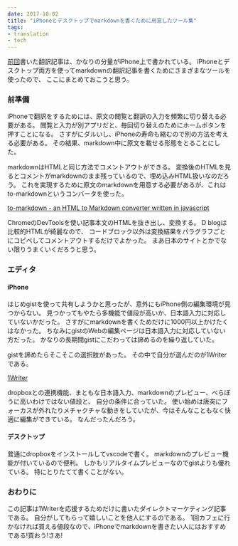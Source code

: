 ```yaml
---
date: 2017-10-02
title: "iPhoneとデスクトップでmarkdownを書くために用意したツール集"
tags:
- translation
- tech
---
```


[前回](/2017/09/go-your-own-way-part-two-the-heap)書いた翻訳記事は、かなりの分量がiPhone上で書かれている。
iPhoneとデスクトップ両方を使ってmarkdownの翻訳記事を書くためにさまざまなツールを使ったので、
ここにまとめておこうと思う。

### 前準備

iPhoneで翻訳をするためには、原文の閲覧と翻訳の入力を頻繁に切り替える必要がある。
閲覧と入力が別アプリだと、毎回切り替えのためにホームボタンを押すことになる。
さすがにダルいし、iPhoneの寿命も縮むので別の方法を考える必要がある。
その結果、markdown中に原文を載せる形態をとることにした。

markdownはHTMLと同じ方法でコメントアウトができる。
変換後のHTMLを見るとコメントがmarkdownのまま残っているので、埋め込みHTML扱いなのだろう。
これを実現するために原文のmarkdownを用意する必要があるが、これはto-markdownというコンバータを使った。

[to-markdown - an HTML to Markdown converter written in javascript](http://domchristie.github.io/to-markdown/)

ChromeのDevToolsを使い記事本文のHTMLを抜き出し、変換する。
D blogは比較的HTMLが綺麗なので、
コードブロック以外は変換結果をパラグラフごとにコピペしてコメントアウトするだけでよかった。
まあ日本のサイトとかでない限りうまくいくだろうと思う。

### エディタ

#### iPhone

はじめgistを使って共有しようかと思ったが、意外にもiPhone側の編集環境が見つからない。
見つかってもやたら多機能で値段が高いか、日本語入力に対応していないかだった。
さすがにmarkdownを書くためだけに1000円以上かけたくはなかった。
ちなみにgistのWebの編集ページは日本語入力に対応していない方だった。
かなりの長期間gistにこだわっては諦めるのを繰り返していた。

gistを諦めたらそこそこの選択肢があった。
その中で自分が選んだのが1Writerである。

[1Writer](https://itunes.apple.com/jp/app/1writer-note-taking-writing-app/id680469088)

dropboxとの連携機能、まともな日本語入力、markdownのプレビュー、べらぼうに高いわけではない値段と、
自分の条件に合っていた。
使い始めは唐突にフォーカスが外れたりメチャクチャな動きをしていたが、今はそんなこともなく快適に編集ができている。
なんだったんだろう。

#### デスクトップ

普通にdropboxをインストールしてvscodeで書く。
markdownのプレビュー機能が付いているので便利。
しかもリアルタイムプレビューなのでgistよりも優れている。
特にとりたてて書くことがない。

### おわりに

この記事は1Writerを応援するためだけに書いたダイレクトマーケティング記事である。
自分がしてもらって嬉しいことを他人にするのである。
1回カフェに行かなければ買える値段なので、iPhoneでmarkdownを書きたい人にはおすすめである!買おう!さあ!